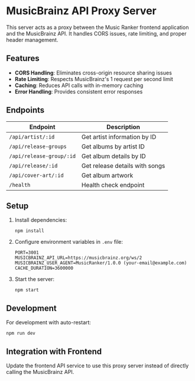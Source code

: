 # MusicBrainz API Proxy Server

This server acts as a proxy between the Music Ranker frontend application and the MusicBrainz API. It handles CORS issues, rate limiting, and proper header management.

## Features

- **CORS Handling**: Eliminates cross-origin resource sharing issues
- **Rate Limiting**: Respects MusicBrainz's 1 request per second limit
- **Caching**: Reduces API calls with in-memory caching
- **Error Handling**: Provides consistent error responses

## Endpoints

| Endpoint | Description |
|----------|-------------|
| `/api/artist/:id` | Get artist information by ID |
| `/api/release-groups` | Get albums by artist ID |
| `/api/release-group/:id` | Get album details by ID |
| `/api/release/:id` | Get release details with songs |
| `/api/cover-art/:id` | Get album artwork |
| `/health` | Health check endpoint |

## Setup

1. Install dependencies:
   ```
   npm install
   ```

2. Configure environment variables in `.env` file:
   ```
   PORT=3001
   MUSICBRAINZ_API_URL=https://musicbrainz.org/ws/2
   MUSICBRAINZ_USER_AGENT=MusicRanker/1.0.0 (your-email@example.com)
   CACHE_DURATION=3600000
   ```

3. Start the server:
   ```
   npm start
   ```

## Development

For development with auto-restart:
```
npm run dev
```

## Integration with Frontend

Update the frontend API service to use this proxy server instead of directly calling the MusicBrainz API.
